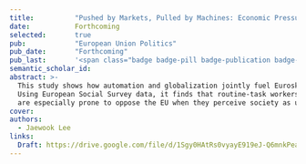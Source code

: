 ```yaml
---
title:          "Pushed by Markets, Pulled by Machines: Economic Pressures and the Backlash to the EU"
date:           Forthcoming
selected:       true
pub:            "European Union Politics"
pub_date:       "Forthcoming"
pub_last:       '<span class="badge badge-pill badge-publication badge-info">Forthcoming</span>'
semantic_scholar_id:
abstract: >-
  This study shows how automation and globalization jointly fuel Euroskepticism.
  Using European Social Survey data, it finds that routine-task workers in export-exposed sectors
  are especially prone to oppose the EU when they perceive society as unfair and favor redistribution.
cover:
authors:
  - Jaewook Lee
links:
  Draft: https://drive.google.com/file/d/1Sgy0HAtRs0vyayE919eJ-Q6mnkPeacB0/view?usp=drive_link
---
```

